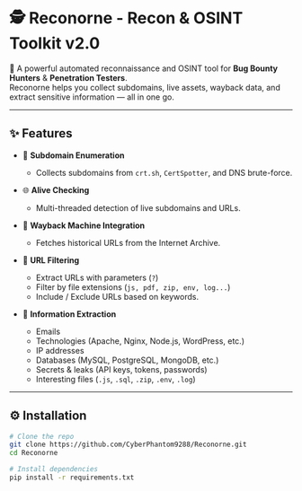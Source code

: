 # 🕵️ Reconorne - Recon & OSINT Toolkit v2.0  

🚀 A powerful automated reconnaissance and OSINT tool for **Bug Bounty Hunters** & **Penetration Testers**.  
Reconorne helps you collect subdomains, live assets, wayback data, and extract sensitive information — all in one go.  

---

## ✨ Features  
- 🔎 **Subdomain Enumeration**  
  - Collects subdomains from `crt.sh`, `CertSpotter`, and DNS brute-force.  

- 🌐 **Alive Checking**  
  - Multi-threaded detection of live subdomains and URLs.  

- 📜 **Wayback Machine Integration**  
  - Fetches historical URLs from the Internet Archive.  

- 🎯 **URL Filtering**  
  - Extract URLs with parameters (`?`)  
  - Filter by file extensions (`js, pdf, zip, env, log...`)  
  - Include / Exclude URLs based on keywords.  

- 🧩 **Information Extraction**  
  - Emails  
  - Technologies (Apache, Nginx, Node.js, WordPress, etc.)  
  - IP addresses  
  - Databases (MySQL, PostgreSQL, MongoDB, etc.)  
  - Secrets & leaks (API keys, tokens, passwords)  
  - Interesting files (`.js`, `.sql`, `.zip`, `.env`, `.log`)  
---

## ⚙️ Installation  

```bash
# Clone the repo
git clone https://github.com/CyberPhantom9288/Reconorne.git
cd Reconorne

# Install dependencies
pip install -r requirements.txt
